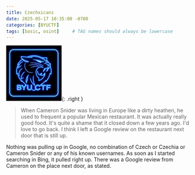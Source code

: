```yaml
---
title: Czechxicans
date: 2025-05-17 10:35:00 -0700
categories: [BYUCTF]
tags: [basic, osint]     # TAG names should always be lowercase
---
```

![byuctf Logo](/assets/img/logo-byuctf.png){: .right }
> When Cameron Snider was living in Europe like a dirty heathen, he used to frequent a popular Mexican restaurant. It was actually really good food. It's quite a shame that it closed down a few years ago. I'd love to go back. I think I left a Google review on the restaurant next door that is still up.

Nothing was pulling up in Google, no combination of Czech or Czechia or Cameron Snider or any of his known usernames. As soon as I started searching in Bing, it pulled right up. There was a Google review from Cameron on the place next door, as stated.
